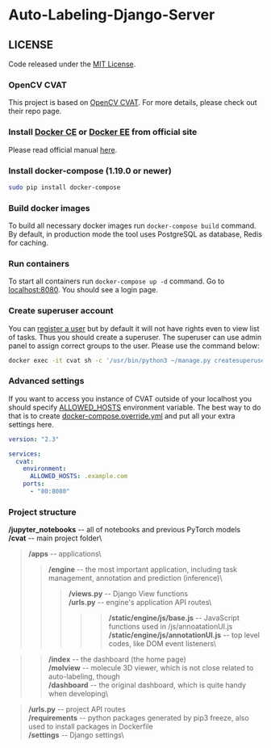 <!-- # Computer Vision Annotation Tool (CVAT)

[![Gitter chat](https://badges.gitter.im/opencv-cvat/gitter.png)](https://gitter.im/opencv-cvat)

CVAT is completely re-designed and re-implemented version of [Video Annotation Tool from Irvine, California](http://carlvondrick.com/vatic/) tool. It is free, online, interactive video and image annotation tool for computer vision. It is being used by our team to annotate million of objects with different properties. Many UI and UX decisions are based on feedbacks from professional data annotation team.

![CVAT screenshot](cvat/apps/documentation/static/documentation/images/cvat.jpg)

## Documentation

- [User's guide](cvat/apps/documentation/user_guide.md)
- [XML annotation format](cvat/apps/documentation/xml_format.md)
- [AWS Deployment Guide](cvat/apps/documentation/AWS-Deployment-Guide.md)

## Screencasts

- [Annotation mode](https://youtu.be/6h7HxGL6Ct4)
- [Interpolation mode](https://youtu.be/U3MYDhESHo4)
- [Attribute mode](https://youtu.be/UPNfWl8Egd8)
- [Segmentation mode](https://youtu.be/6IJ0QN7PBKo)

## LICENSE

Code released under the [MIT License](https://opensource.org/licenses/MIT).

## INSTALLATION

These instructions below should work for Ubuntu 16.04. Probably it will work on other OSes as well with minor modifications.

### Install [Docker CE](https://www.docker.com/community-edition) or [Docker EE](https://www.docker.com/enterprise-edition) from official site

Please read official manual [here](https://docs.docker.com/engine/installation/linux/docker-ce/ubuntu/).

### Install the latest driver for your graphics card

The step is necessary only to run tf_annotation app. If you don't have a Nvidia GPU you can skip the step.

```bash
sudo add-apt-repository ppa:graphics-drivers/ppa
sudo apt-get update
sudo apt-cache search nvidia-*   # find latest nvidia driver
sudo apt-get install nvidia-*    # install the nvidia driver
sudo apt-get install mesa-common-dev
sudo apt-get install freeglut3-dev
sudo apt-get install nvidia-modprobe
```

Reboot your PC and verify installation by `nvidia-smi` command.

### Install [Nvidia-Docker](https://github.com/NVIDIA/nvidia-docker)

The step is necessary only to run tf_annotation app. If you don't have a Nvidia GPU you can skip the step. See detailed installation instructions on repository page.

### Install docker-compose (1.19.0 or newer)

```bash
sudo pip install docker-compose
```

### Build docker images

To build all necessary docker images run `docker-compose build` command. By default, in production mode the tool uses PostgreSQL as database, Redis for caching.

### Run containers without tf_annotation app

To start all containers run `docker-compose up -d` command. Go to [localhost:8080](http://localhost:8080/). You should see a login page.

### Run containers with tf_annotation app

If you would like to enable tf_annotation app first of all be sure that nvidia-driver, nvidia-docker and docker-compose>=1.19.0 are installed properly (see instructions above) and `docker info | grep 'Runtimes'` output contains `nvidia`.

Run following command:
```bash
docker-compose -f docker-compose.yml -f docker-compose.nvidia.yml up -d --build
```

### Create superuser account

You can [register a user](http://localhost:8080/auth/register) but by default it will not have rights even to view list of tasks. Thus you should create a superuser. The superuser can use admin panel to assign correct groups to the user. Please use the command below:

```bash
docker exec -it cvat sh -c '/usr/bin/python3 ~/manage.py createsuperuser'
```

Type your login/password for the superuser [on the login page](http://localhost:8080/auth/login) and press **Login** button. Now you should be able to create a new annotation task. Please read documentation for more details.

### Stop all containers

The command below will stop and remove containers, networks, volumes, and images
created by `up`.

```bash
docker-compose down
```

### Advanced settings

If you want to access you instance of CVAT outside of your localhost you should specify [ALLOWED_HOSTS](https://docs.djangoproject.com/en/2.0/ref/settings/#allowed-hosts) environment variable. The best way to do that is to create [docker-compose.override.yml](https://docs.docker.com/compose/extends/) and put all your extra settings here.

```yml
version: "2.3"

services:
  cvat:
    environment:
      ALLOWED_HOSTS: .example.com
    ports:
      - "80:8080"
```
### Annotation logs

It is possible to proxy annotation logs from client to another server over http. For examlpe you can use Logstash.
To do that set DJANGO_LOG_SERVER_URL environment variable in cvat section of docker-compose.yml
file (or add this variable to docker-compose.override.yml).

```yml
version: "2.3"

services:
cvat:
    environment:
      DJANGO_LOG_SERVER_URL: https://annotation.example.com:5000
```

### Share path

You can use a share storage for data uploading during you are creating a task. To do that you can mount it to CVAT docker container. Example of docker-compose.override.yml for this purpose:

```yml
version: "2.3"

services:
  cvat:
    environment:
      CVAT_SHARE_URL: "Mounted from /mnt/share host directory"
    volumes:
      cvat_share:/home/django/share:ro

volumes:
  cvat_share:
    driver_opts:
      type: none
      device: /mnt/share
      o: bind
```
You can change the share device path to your actual share. For user convenience we have defined the enviroment variable $CVAT_SHARE_URL. This variable contains a text (url for example) which will be being shown in the client-share browser. -->
# Auto-Labeling-Django-Server

## LICENSE

Code released under the [MIT License](https://opensource.org/licenses/MIT).

### OpenCV CVAT

This project is based on [OpenCV CVAT](https://github.com/opencv/cvat). For more details, please check out their repo page.

### Install [Docker CE](https://www.docker.com/community-edition) or [Docker EE](https://www.docker.com/enterprise-edition) from official site

Please read official manual [here](https://docs.docker.com/engine/installation/linux/docker-ce/ubuntu/).

### Install docker-compose (1.19.0 or newer)

```bash
sudo pip install docker-compose
```

### Build docker images

To build all necessary docker images run `docker-compose build` command. By default, in production mode the tool uses PostgreSQL as database, Redis for caching.

### Run containers
To start all containers run `docker-compose up -d` command. Go to [localhost:8080](http://localhost:8080/). You should see a login page.

### Create superuser account

You can [register a user](http://localhost:8080/auth/register) but by default it will not have rights even to view list of tasks. Thus you should create a superuser. The superuser can use admin panel to assign correct groups to the user. Please use the command below:

```bash
docker exec -it cvat sh -c '/usr/bin/python3 ~/manage.py createsuperuser'
```

### Advanced settings

If you want to access you instance of CVAT outside of your localhost you should specify [ALLOWED_HOSTS](https://docs.djangoproject.com/en/2.0/ref/settings/#allowed-hosts) environment variable. The best way to do that is to create [docker-compose.override.yml](https://docs.docker.com/compose/extends/) and put all your extra settings here.

```yml
version: "2.3"

services:
  cvat:
    environment:
      ALLOWED_HOSTS: .example.com
    ports:
      - "80:8080"
```

### Project structure

**/jupyter_notebooks** -- all of notebooks and previous PyTorch models\
**/cvat** -- main project folder\
>**/apps** -- applications\
>>**/engine** -- the most important application, including task management, annotation and prediction (inference)\
>>>**/views.py** -- Django View functions\
>>>**/urls.py** -- engine's application API routes\
>>>>>**/static/engine/js/base.js** -- JavaScript functions used in /js/annoatationUI.js\
>>>>>**/static/engine/js/annotationUI.js** -- top level codes, like DOM event listeners\

>>**/index** -- the dashboard (the home page)\
>>**/molview** -- molecule 3D viewer, which is not close related to auto-labeling, though\
>>**/dashboard** -- the original dashboard, which is quite handy when developing\
  
>**/urls.py** -- project API routes\
>**/requirements** -- python packages generated by pip3 freeze, also used to install packages in Dockerfile\
>**/settings** -- Django settings\